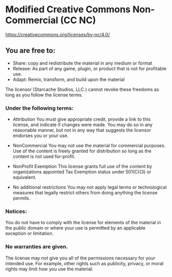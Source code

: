 # Modified Creative Commons Non-Commercial (CC NC)
https://creativecommons.org/licenses/by-nc/4.0/

## You are free to:
- Share: copy and redistribute the material in any medium or format
- Release: As part of any game, plugin, or product that is not for profitable use.
- Adapt: Remix, transform, and build upon the material

The licensor (Starcache Studios, LLC.) cannot revoke these freedoms as long as you follow the license terms.

### Under the following terms:
- Attribution
You must give appropriate credit, provide a link to this license, and indicate if changes were made.
You may do so in any reasonable manner, but not in any way that suggests the licensor endorses you or your use.

- NonCommercial
You may not use the material for commercial purposes. Use of the content is freely granted for distribution so long as the content is not used for-profit.

- NonProfit Exemption
This license grants full use of the content by organizations appointed Tax Exemption status under 501(C)(3) or equivalent.

- No additional restrictions
You may not apply legal terms or technological measures that legally restrict others from doing anything the license permits.

### Notices:
You do not have to comply with the license for elements of the material in the public domain or where your use is permitted by an applicable exception or limitation.


### No warranties are given.
The license may not give you all of the permissions necessary for your intended use. For example, other rights such as publicity, privacy, or moral rights may limit how you use the material.